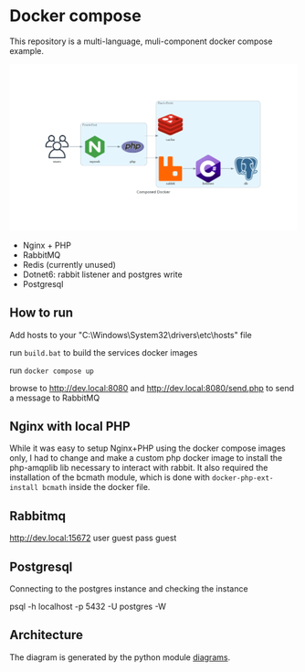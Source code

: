 # Docker compose

This repository is a multi-language, muli-component docker compose example.

![](ArchitectureDiagram/composed_docker.png)

- Nginx + PHP
- RabbitMQ
- Redis (currently unused)
- Dotnet6: rabbit listener and postgres write 
- Postgresql

## How to run 
Add hosts to your "C:\Windows\System32\drivers\etc\hosts" file

run ```build.bat``` to build the services docker images

run ```docker compose up```

browse to http://dev.local:8080 and http://dev.local:8080/send.php to send a message to RabbitMQ

## Nginx with local PHP

While it was easy to setup Nginx+PHP using the docker compose images only, I had to change and make a custom php docker image to install the php-amqplib lib necessary to interact with rabbit. It also required the installation of the bcmath module, which is done with ```docker-php-ext-install bcmath``` inside the docker file. 

## Rabbitmq

http://dev.local:15672
user guest
pass guest

## Postgresql 

Connecting to the postgres instance and checking the instance

psql -h localhost -p 5432 -U postgres -W

## Architecture 

The diagram is generated by the python module [diagrams](https://diagrams.mingrammer.com/). 